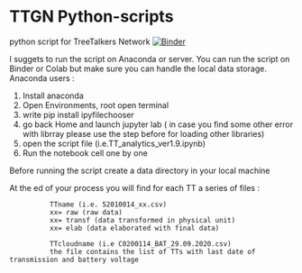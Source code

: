 # TTGN Python-scripts
python script for TreeTalkers Network
[![Binder](https://mybinder.org/badge_logo.svg)](https://mybinder.org/v2/gh/TTGN/Python-scripts/master)

I suggets to run the script on Anaconda or server. You can run the script on Binder or Colab but make sure you can handle the local data storage.
Anaconda users :
1. Install anaconda
2. Open Environments, root open terminal
2. write pip install ipyfilechooser
3. go back Home and launch jupyter lab ( in case you find some other error with librray please use the step before for loading other libraries)
4. open the script file (i.e.TT_analytics_ver1.9.ipynb)
5. Run the notebook cell one by one

Before running the script create a data directory in your local machine

At the ed of your process you will find for each TT a series of files :

              TTname (i.e. 52010014_xx.csv) 
              xx= raw (raw data)
              xx= transf (data transformed in physical unit)
              xx= elab (data elaborated with final data)
              
              TTcloudname (i.e C0200114_BAT_29.09.2020.csv)
              the file contains the list of TTs with last date of transmission and battery voltage
